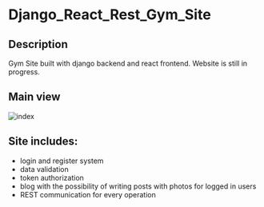 # Django_React_Rest_Gym_Site

## Description
Gym Site built with django backend and react frontend. Website is still in progress.

## Main view
![index](https://user-images.githubusercontent.com/57037642/169275783-1c7d4f2e-f6f7-4dd8-833b-3dd50888d693.PNG)

## Site includes:
- login and register system
- data validation
- token authorization
- blog with the possibility of writing posts with photos for logged in users
- REST communication for every operation
